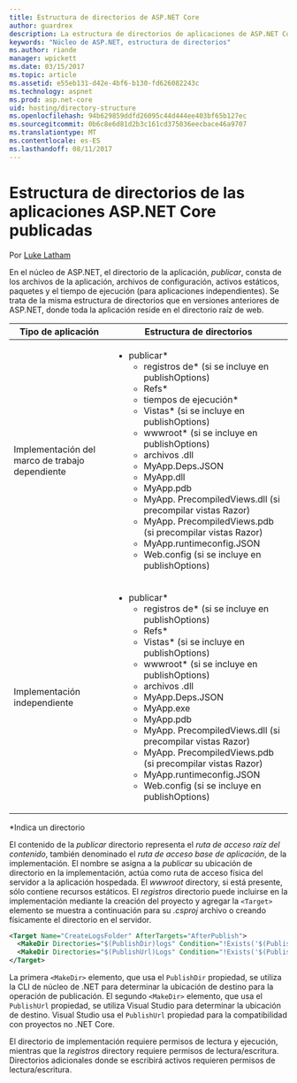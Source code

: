 ```yaml
---
title: Estructura de directorios de ASP.NET Core
author: guardrex
description: La estructura de directorios de aplicaciones de ASP.NET Core publicadas.
keywords: "Núcleo de ASP.NET, estructura de directorios"
ms.author: riande
manager: wpickett
ms.date: 03/15/2017
ms.topic: article
ms.assetid: e55eb131-d42e-4bf6-b130-fd626082243c
ms.technology: aspnet
ms.prod: asp.net-core
uid: hosting/directory-structure
ms.openlocfilehash: 94b629859ddfd26095c44d444ee403bf65b127ec
ms.sourcegitcommit: 0b6c8e6d81d2b3c161cd375036eecbace46a9707
ms.translationtype: MT
ms.contentlocale: es-ES
ms.lasthandoff: 08/11/2017
---
```

# <a name="directory-structure-of-published-aspnet-core-apps"></a>Estructura de directorios de las aplicaciones ASP.NET Core publicadas

Por [Luke Latham](https://github.com/GuardRex)

En el núcleo de ASP.NET, el directorio de la aplicación, *publicar*, consta de los archivos de la aplicación, archivos de configuración, activos estáticos, paquetes y el tiempo de ejecución (para aplicaciones independientes). Se trata de la misma estructura de directorios que en versiones anteriores de ASP.NET, donde toda la aplicación reside en el directorio raíz de web.

| Tipo de aplicación | Estructura de directorios |
| --- | --- |
| Implementación del marco de trabajo dependiente | <ul><li>publicar\*<ul><li>registros de\* (si se incluye en publishOptions)</li><li>Refs\*</li><li>tiempos de ejecución\*</li><li>Vistas\* (si se incluye en publishOptions)</li><li>wwwroot\* (si se incluye en publishOptions)</li><li>archivos .dll</li><li>MyApp.Deps.JSON</li><li>MyApp.dll</li><li>MyApp.pdb</li><li>MyApp. PrecompiledViews.dll (si precompilar vistas Razor)</li><li>MyApp. PrecompiledViews.pdb (si precompilar vistas Razor)</li><li>MyApp.runtimeconfig.JSON</li><li>Web.config (si se incluye en publishOptions)</li></ul></li></ul> |
| Implementación independiente | <ul><li>publicar\*<ul><li>registros de\* (si se incluye en publishOptions)</li><li>Refs\*</li><li>Vistas\* (si se incluye en publishOptions)</li><li>wwwroot\* (si se incluye en publishOptions)</li><li>archivos .dll</li><li>MyApp.Deps.JSON</li><li>MyApp.exe</li><li>MyApp.pdb</li><li>MyApp. PrecompiledViews.dll (si precompilar vistas Razor)</li><li>MyApp. PrecompiledViews.pdb (si precompilar vistas Razor)</li><li>MyApp.runtimeconfig.JSON</li><li>Web.config (si se incluye en publishOptions)</li></ul></li></ul> |
\*Indica un directorio

El contenido de la *publicar* directorio representa el *ruta de acceso raíz del contenido*, también denominado el *ruta de acceso base de aplicación*, de la implementación. El nombre se asigna a la *publicar* su ubicación de directorio en la implementación, actúa como ruta de acceso física del servidor a la aplicación hospedada. El *wwwroot* directory, si está presente, sólo contiene recursos estáticos. El *registros* directorio puede incluirse en la implementación mediante la creación del proyecto y agregar la `<Target>` elemento se muestra a continuación para su *.csproj* archivo o creando físicamente el directorio en el servidor.

```xml
<Target Name="CreateLogsFolder" AfterTargets="AfterPublish">
  <MakeDir Directories="$(PublishDir)logs" Condition="!Exists('$(PublishDir)logs')" />
  <MakeDir Directories="$(PublishUrl)Logs" Condition="!Exists('$(PublishUrl)Logs')" />
</Target>
```

La primera `<MakeDir>` elemento, que usa el `PublishDir` propiedad, se utiliza la CLI de núcleo de .NET para determinar la ubicación de destino para la operación de publicación. El segundo `<MakeDir>` elemento, que usa el `PublishUrl` propiedad, se utiliza Visual Studio para determinar la ubicación de destino. Visual Studio usa el `PublishUrl` propiedad para la compatibilidad con proyectos no .NET Core.

El directorio de implementación requiere permisos de lectura y ejecución, mientras que la *registros* directory requiere permisos de lectura/escritura. Directorios adicionales donde se escribirá activos requieren permisos de lectura/escritura.
